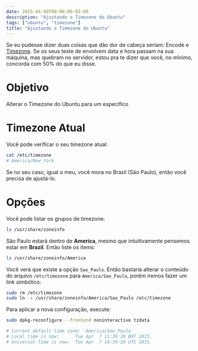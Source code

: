 ```yaml
---
date: 2015-04-08T00:00:00-03:00
description: "Ajustando o Timezone do Ubuntu"
tags: ["ubuntu", "timezone"]
title: "Ajustando o Timezone do Ubuntu"
---
```


Se eu pudesse dizer duas coisas que dão dor de cabeça seriam: Encode e [Timezone](http://en.wikipedia.org/wiki/Time_zone). Se os seus teste de envolvem data e hora passam na sua máquina, mas quebram no servidor, estou pra te dizer que você, no mínimo, concorda com 50% do que eu disse.

# Objetivo

Alterar o Timezone do Ubuntu para um específico

# Timezone Atual

Você pode verificar o seu timezone atual:

```bash
cat /etc/timezone
# America/New_York
```

Se no seu caso, igual o meu, você mora no Brasil (São Paulo), então você precisa de ajustá-lo.

# Opções

Você pode listar os grupos de timezone:

```bash
ls /usr/share/zoneinfo
```

São Paulo estará dentro de **America**, mesmo que intuitivamente pensemos estar em **Brazil**. Então liste os items:

```bash
ls /usr/share/zoneinfo/America
```

Você verá que existe a opção `Sao_Paulo`. Então bastaria alterar o conteúdo do arquivo `/etc/timezone` para `America/Sao_Paulo`, porém iremos fazer um link simbólico:

```bash
sudo rm /etc/timezone
sudo ln -s /usr/share/zoneinfo/America/Sao_Paulo /etc/timezone
```

Para aplicar a nova configuração, execute:

```bash
sudo dpkg-reconfigure --frontend noninteractive tzdata

# Current default time zone: 'America/Sao_Paulo'
# Local time is now:      Tue Apr  7 11:39:20 BRT 2015.
# Universal Time is now:  Tue Apr  7 14:39:20 UTC 2015.
```
